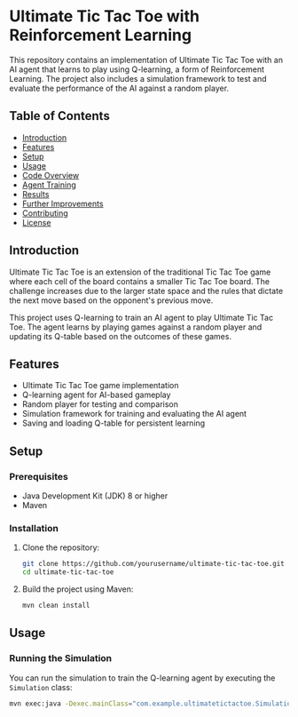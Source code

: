 # Ultimate Tic Tac Toe with Reinforcement Learning

This repository contains an implementation of Ultimate Tic Tac Toe with an AI agent that learns to play using Q-learning, a form of Reinforcement Learning. The project also includes a simulation framework to test and evaluate the performance of the AI against a random player.

## Table of Contents

- [Introduction](#introduction)
- [Features](#features)
- [Setup](#setup)
- [Usage](#usage)
- [Code Overview](#code-overview)
- [Agent Training](#agent-training)
- [Results](#results)
- [Further Improvements](#further-improvements)
- [Contributing](#contributing)
- [License](#license)

## Introduction

Ultimate Tic Tac Toe is an extension of the traditional Tic Tac Toe game where each cell of the board contains a smaller Tic Tac Toe board. The challenge increases due to the larger state space and the rules that dictate the next move based on the opponent's previous move.

This project uses Q-learning to train an AI agent to play Ultimate Tic Tac Toe. The agent learns by playing games against a random player and updating its Q-table based on the outcomes of these games.

## Features

- Ultimate Tic Tac Toe game implementation
- Q-learning agent for AI-based gameplay
- Random player for testing and comparison
- Simulation framework for training and evaluating the AI agent
- Saving and loading Q-table for persistent learning

## Setup

### Prerequisites

- Java Development Kit (JDK) 8 or higher
- Maven

### Installation

1. Clone the repository:

    ```sh
    git clone https://github.com/yourusername/ultimate-tic-tac-toe.git
    cd ultimate-tic-tac-toe
    ```

2. Build the project using Maven:

    ```sh
    mvn clean install
    ```

## Usage

### Running the Simulation

You can run the simulation to train the Q-learning agent by executing the `Simulation` class:

```sh
mvn exec:java -Dexec.mainClass="com.example.ultimatetictactoe.Simulation"
